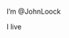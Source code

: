 I’m @JohnLoock

I live

<!---
JohnLoock/JohnLoock is a ✨ special ✨ repository because its `README.md` (this file) appears on your GitHub profile.
You can click the Preview link to take a look at your changes.
--->
